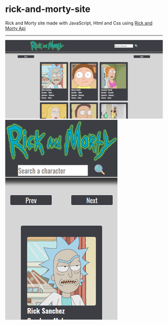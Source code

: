 # rick-and-morty-site
Rick and Morty site made with JavaScript, Html and Css using <a href="https://rickandmortyapi.com/">Rick and Morty Api</a>

<hr>

<img src="assets/images/site-images/desk.png">
<img src="assets/images/site-images/mobile.png">
